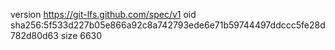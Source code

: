 version https://git-lfs.github.com/spec/v1
oid sha256:5f533d227b05e866a92c8a742793ede6e71b59744497ddccc5fe28d782d80d63
size 6630
